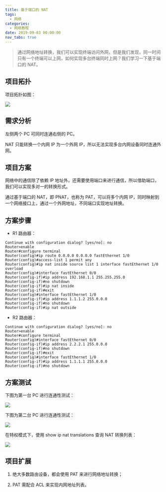 ```yaml
---
title: 基于端口的 NAT
tags:
  - 网络
categories:
  - 网络教程
date: 2019-09-03 00:00:00
nav_tabs: true
---
```


> 通过网络地址转换，我们可以实现终端访问外网，但是我们发现，同一时间只有一个终端可以上网，如何实现多台终端同时上网？我们学习一下基于端口的 NAT。

<!-- more -->

## 项目拓扑

项目拓扑如图：

![](https://cdn.dusays.com/2019/09/56-1.jpg)

## 需求分析

左侧两个 PC 可同时连通右侧的 PC。

NAT 只能转换一个内网 IP 为一个外网 IP，所以无法实现多台内网设备同时连通外网。

## 项目方案

网络中的通信除了依赖 IP 地址外，还需要使用端口来进行通信，所以借助端口，我们可以实现多对一的转换形式。

通过基于端口的 NAT，即 PNAT，也称为 PAT，可以将多个内网 IP，同时映射到一个网络接口上，通过一个外网地址，不同端口实现地址转换。

## 方案步骤

* R1 路由器：

```
Continue with configuration dialog? [yes/no]: no
Router>enable
Router#configure terminal
Router(config)#ip route 0.0.0.0 0.0.0.0 fastEthernet 1/0
Router(config)#access-list 1 permit any
Router(config)#ip nat inside source list 1 interface fastEthernet 1/0 overload
Router(config)#interface fastEthernet 0/0
Router(config-if)#ip address 192.168.1.1 255.255.255.0
Router(config-if)#no shutdown
Router(config-if)#ip nat inside
Router(config-if)#exit
Router(config)#interface fastEthernet 1/0
Router(config-if)#ip address 1.1.1.2 255.0.0.0
Router(config-if)#no shutdown
Router(config-if)#ip nat outside
```

* R2 路由器：

```
Continue with configuration dialog? [yes/no]: no
Router>enable
Router#configure terminal
Router(config)#interface fastEthernet 0/0
Router(config-if)#ip address 2.2.2.1 255.0.0.0
Router(config-if)#no shutdown
Router(config-if)#exit
Router(config)#interface fastEthernet 1/0
Router(config-if)#ip address 1.1.1.1 255.0.0.0
Router(config-if)#no shutdown
```

## 方案测试

下图为第一台 PC 进行连通性测试：

![](https://cdn.dusays.com/2019/09/56-2.jpg)

下图为第二台 PC 进行连通性测试：

![](https://cdn.dusays.com/2019/09/56-3.jpg)

在特权模式下，使用 show ip nat translations 查询 NAT 转换列表：

![](https://cdn.dusays.com/2019/09/56-4.jpg)

## 项目扩展

1. 绝大多数路由设备，都会使用 PAT 来进行网络地址转换；

2. PAT 需配合 ACL 来实现内网地址列表。
